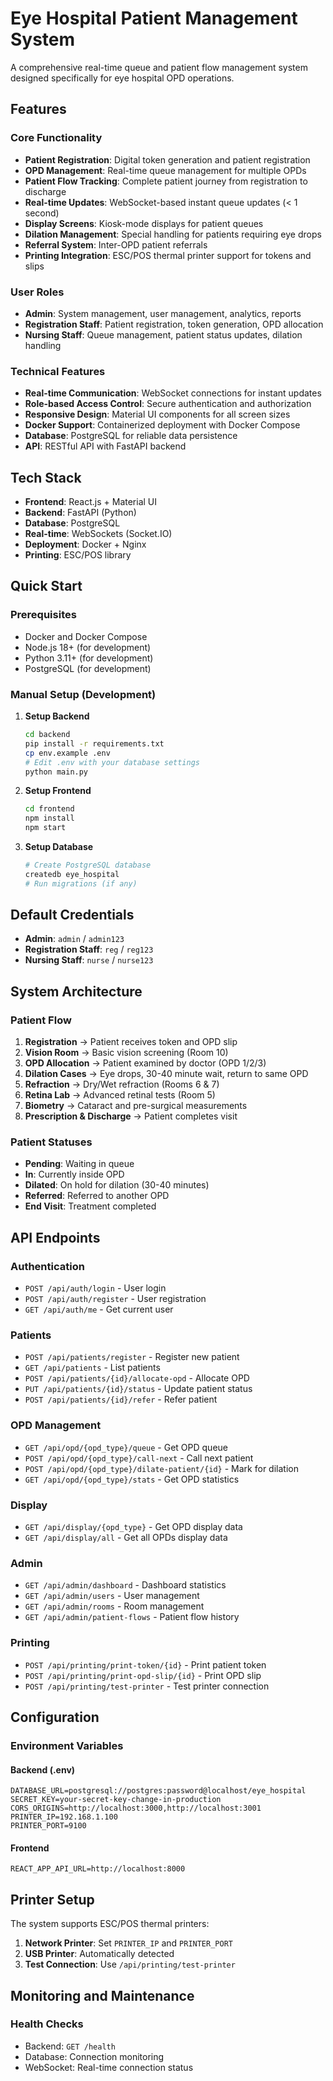 # Eye Hospital Patient Management System

A comprehensive real-time queue and patient flow management system designed specifically for eye hospital OPD operations.

## Features

### Core Functionality
- **Patient Registration**: Digital token generation and patient registration
- **OPD Management**: Real-time queue management for multiple OPDs
- **Patient Flow Tracking**: Complete patient journey from registration to discharge
- **Real-time Updates**: WebSocket-based instant queue updates (< 1 second)
- **Display Screens**: Kiosk-mode displays for patient queues
- **Dilation Management**: Special handling for patients requiring eye drops
- **Referral System**: Inter-OPD patient referrals
- **Printing Integration**: ESC/POS thermal printer support for tokens and slips

### User Roles
- **Admin**: System management, user management, analytics, reports
- **Registration Staff**: Patient registration, token generation, OPD allocation
- **Nursing Staff**: Queue management, patient status updates, dilation handling

### Technical Features
- **Real-time Communication**: WebSocket connections for instant updates
- **Role-based Access Control**: Secure authentication and authorization
- **Responsive Design**: Material UI components for all screen sizes
- **Docker Support**: Containerized deployment with Docker Compose
- **Database**: PostgreSQL for reliable data persistence
- **API**: RESTful API with FastAPI backend

## Tech Stack

- **Frontend**: React.js + Material UI
- **Backend**: FastAPI (Python)
- **Database**: PostgreSQL
- **Real-time**: WebSockets (Socket.IO)
- **Deployment**: Docker + Nginx
- **Printing**: ESC/POS library

## Quick Start

### Prerequisites
- Docker and Docker Compose
- Node.js 18+ (for development)
- Python 3.11+ (for development)
- PostgreSQL (for development)



### Manual Setup (Development)

1. **Setup Backend**
   ```bash
   cd backend
   pip install -r requirements.txt
   cp env.example .env
   # Edit .env with your database settings
   python main.py
   ```

2. **Setup Frontend**
   ```bash
   cd frontend
   npm install
   npm start
   ```

3. **Setup Database**
   ```bash
   # Create PostgreSQL database
   createdb eye_hospital
   # Run migrations (if any)
   ```

## Default Credentials

- **Admin**: `admin` / `admin123`
- **Registration Staff**: `reg` / `reg123`
- **Nursing Staff**: `nurse` / `nurse123`

## System Architecture

### Patient Flow
1. **Registration** → Patient receives token and OPD slip
2. **Vision Room** → Basic vision screening (Room 10)
3. **OPD Allocation** → Patient examined by doctor (OPD 1/2/3)
4. **Dilation Cases** → Eye drops, 30-40 minute wait, return to same OPD
5. **Refraction** → Dry/Wet refraction (Rooms 6 & 7)
6. **Retina Lab** → Advanced retinal tests (Room 5)
7. **Biometry** → Cataract and pre-surgical measurements
8. **Prescription & Discharge** → Patient completes visit

### Patient Statuses
- **Pending**: Waiting in queue
- **In**: Currently inside OPD
- **Dilated**: On hold for dilation (30-40 minutes)
- **Referred**: Referred to another OPD
- **End Visit**: Treatment completed

## API Endpoints

### Authentication
- `POST /api/auth/login` - User login
- `POST /api/auth/register` - User registration
- `GET /api/auth/me` - Get current user

### Patients
- `POST /api/patients/register` - Register new patient
- `GET /api/patients` - List patients
- `POST /api/patients/{id}/allocate-opd` - Allocate OPD
- `PUT /api/patients/{id}/status` - Update patient status
- `POST /api/patients/{id}/refer` - Refer patient

### OPD Management
- `GET /api/opd/{opd_type}/queue` - Get OPD queue
- `POST /api/opd/{opd_type}/call-next` - Call next patient
- `POST /api/opd/{opd_type}/dilate-patient/{id}` - Mark for dilation
- `GET /api/opd/{opd_type}/stats` - Get OPD statistics

### Display
- `GET /api/display/{opd_type}` - Get OPD display data
- `GET /api/display/all` - Get all OPDs display data

### Admin
- `GET /api/admin/dashboard` - Dashboard statistics
- `GET /api/admin/users` - User management
- `GET /api/admin/rooms` - Room management
- `GET /api/admin/patient-flows` - Patient flow history

### Printing
- `POST /api/printing/print-token/{id}` - Print patient token
- `POST /api/printing/print-opd-slip/{id}` - Print OPD slip
- `POST /api/printing/test-printer` - Test printer connection

## Configuration

### Environment Variables

#### Backend (.env)
```env
DATABASE_URL=postgresql://postgres:password@localhost/eye_hospital
SECRET_KEY=your-secret-key-change-in-production
CORS_ORIGINS=http://localhost:3000,http://localhost:3001
PRINTER_IP=192.168.1.100
PRINTER_PORT=9100
```

#### Frontend
```env
REACT_APP_API_URL=http://localhost:8000
```

## Printer Setup

The system supports ESC/POS thermal printers:

1. **Network Printer**: Set `PRINTER_IP` and `PRINTER_PORT`
2. **USB Printer**: Automatically detected
3. **Test Connection**: Use `/api/printing/test-printer`

## Monitoring and Maintenance

### Health Checks
- Backend: `GET /health`
- Database: Connection monitoring
- WebSocket: Real-time connection status

